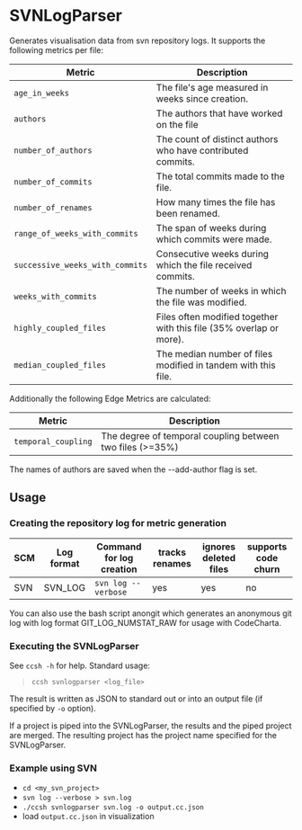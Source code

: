 # SVNLogParser

Generates visualisation data from svn repository logs. It supports the following metrics per file:

| Metric                          | Description                                                         |
| ------------------------------- | ------------------------------------------------------------------- |
| `age_in_weeks`                  | The file's age measured in weeks since creation.                    |
| `authors`                       | The authors that have worked on the file                            |
| `number_of_authors`             | The count of distinct authors who have contributed commits.         |
| `number_of_commits`             | The total commits made to the file.                                 |
| `number_of_renames`             | How many times the file has been renamed.                           |
| `range_of_weeks_with_commits`   | The span of weeks during which commits were made.                   |
| `successive_weeks_with_commits` | Consecutive weeks during which the file received commits.           |
| `weeks_with_commits`            | The number of weeks in which the file was modified.                 |
| `highly_coupled_files`          | Files often modified together with this file (35% overlap or more). |
| `median_coupled_files`          | The median number of files modified in tandem with this file.       |

Additionally the following Edge Metrics are calculated:

| Metric              | Description                                               |
| ------------------- | --------------------------------------------------------- |
| `temporal_coupling` | The degree of temporal coupling between two files (>=35%) |

The names of authors are saved when the --add-author flag is set.

## Usage

### Creating the repository log for metric generation

| SCM | Log format | Command for log creation | tracks renames | ignores deleted files | supports code churn |
| --- | ---------- | ------------------------ | -------------- | --------------------- | ------------------- |
| SVN | SVN_LOG    | `svn log --verbose`      | yes            | yes                   | no                  |

You can also use the bash script anongit which generates an anonymous git log with log format GIT_LOG_NUMSTAT_RAW for
usage with CodeCharta.

### Executing the SVNLogParser

See `ccsh -h` for help. Standard usage:

> `ccsh svnlogparser <log_file>`

The result is written as JSON to standard out or into an output file (if specified by `-o` option).

If a project is piped into the SVNLogParser, the results and the piped project are merged.
The resulting project has the project name specified for the SVNLogParser.

### Example using SVN

- `cd <my_svn_project>`
- `svn log --verbose > svn.log`
- `./ccsh svnlogparser svn.log -o output.cc.json`
- load `output.cc.json` in visualization

